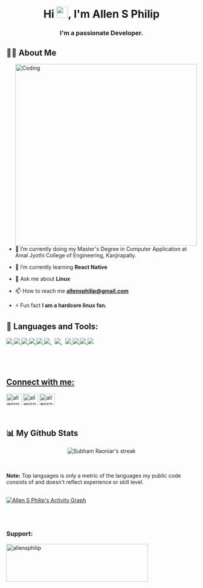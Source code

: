 <h1 align="center">Hi <img src="https://raw.githubusercontent.com/MartinHeinz/MartinHeinz/master/wave.gif" width="30px">, I'm Allen S Philip</h1>
<h3 align="center">I'm a passionate Developer.</h3>

## 🙋‍♂️ About Me

<img align= "right" alt="Coding" width="480" height="auto"  src="https://c.tenor.com/2uyENRmiUt0AAAAC/coding.gif" height="175px"/></a>

- 🔭 I’m currently doing my Master's Degree in Computer Application at Amal Jyothi College of Engineering, Kanjirapally.

- 🌱 I’m currently learning ****React Native****

- 💬 Ask me about ****Linux****

- 📫 How to reach me **allensphilip@gmail.com**

- ⚡ Fun fact **I am a hardcore linux fan.**

## 🚀 Languages and Tools:

<p align="left"> 
    <a href="https://developer.mozilla.org/en-US/docs/Web/JavaScript" target="_blank"> <img src="https://img.icons8.com/color/48/000000/javascript.png"/> </a> 
    <a href="https://www.w3.org/html/" target="_blank"> <img src="https://img.icons8.com/color/48/000000/html-5.png"/> </a> 
    <a href="https://www.w3schools.com/css/" target="_blank"> <img src="https://img.icons8.com/color/48/000000/css3.png"/> </a> 
    <a href="https://getbootstrap.com" target="_blank"> <img src="https://img.icons8.com/color/48/000000/bootstrap.png"/> </a> 
    <a href="https://www.python.org" target="_blank"> <img src="https://img.icons8.com/color/48/000000/python.png"/> </a> 
    <a style="padding-right:8px;" href="https://nodejs.org" target="_blank"> <img src="https://img.icons8.com/color/48/000000/nodejs.png"/> </a> 
    <a style="padding-right:8px;" href="https://www.mysql.com/" target="_blank"> <img src="https://img.icons8.com/fluent/50/000000/mysql-logo.png"/> </a> 
    <a href="https://www.java.com" target="_blank"> <img src="https://img.icons8.com/color/48/000000/java-coffee-cup-logo.png"/> </a> 
    <a href="https://git-scm.com/" target="_blank"> <img src="https://img.icons8.com/color/48/000000/git.png"/> </a>
    <a href="https://www.debian.org/"><img src="https://img.icons8.com/color/48/000000/debian.png"/>
    <a href="https://www.kali.org/"><img src="https://img.icons8.com/color/48/000000/kali-linux.png"/>
    <h1 class="menu-title"></h1>
    </br>
</p>

## Connect with me:
<p align="left">
<a href="https://linkedin.com/in/allensphilip" target="blank"><img align="center" src="https://raw.githubusercontent.com/rahuldkjain/github-profile-readme-generator/master/src/images/icons/Social/linked-in-alt.svg" alt="allensphilip" height="30" width="40" /></a>
<a href="https://instagram.com/allensphilip" target="blank"><img align="center" src="https://raw.githubusercontent.com/rahuldkjain/github-profile-readme-generator/master/src/images/icons/Social/instagram.svg" alt="allensphilip" height="30" width="40" /></a>
<a href="https://discord.gg/allensphilip#7560" target="blank"><img align="center" src="https://raw.githubusercontent.com/rahuldkjain/github-profile-readme-generator/master/src/images/icons/Social/discord.svg" alt="allensphilip#7560" height="30" width="40" /></a>
</p>
<br>



## 📊 My Github Stats
<p>
</p>

<p align="center">
   
  <img title="🔥 Get streak stats for your profile at git.io/streak-stats" alt="Subham Raoniar's streak" src="https://github-readme-streak-stats.herokuapp.com/?user=allensphilip&theme=black-ice&hide_border=true&stroke=0000&background=060A0CD0"/>
    
</p>


  <br/>
    <img alt="" src="https://github-readme-stats.vercel.app/api?username=allensphilip&show_icons=true&count_private=true&theme=react&hide_border=true&bg_color=0D1117" />
  <img alt="" src="https://github-readme-stats.vercel.app/api/top-langs/?username=allensphilip&langs_count=8&count_private=true&layout=compact&theme=react&hide_border=true&bg_color=0D1117" /></a>
  <br/>
  <b>Note:</b> Top languages is only a metric of the languages my public code consists of and doesn't reflect experience or skill level.


<br/>
<br/>

<a href="https://github.com/SubhamRaoniar28/github-readme-activity-graph"><img alt="Allen S Philip's Activity Graph" src="https://activity-graph.herokuapp.com/graph?username=allensphilip&bg_color=0D1117&color=5BCDEC&line=5BCDEC&point=FFFFFF&hide_border=true" /></a>

<br/>
<br/>

<h3 align="left">Support:</h3>
<p><a href="https://www.buymeacoffee.com/allensphilip"> <img align="left" src="https://www.buymeacoffee.com/assets/img/guidelines/download-assets-sm-1.svg" height="100" width="375" alt="allensphilip" /></a></p><br><br>

<!-- ## ❤ Views and Followers
<a href="https://github.com/Meghna-DAS/github-profile-views-counter">
    <img src="https://komarev.com/ghpvc/?username=allensphilip">
</a>
<a href="https://github.com/SubhamRaoniar28?tab=followers"><img src="https://img.shields.io/github/followers/allensphilip?label=Followers&style=social" alt="GitHub Badge"></a> -->
